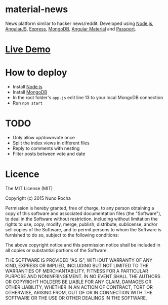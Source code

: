 # material-news
News platform similar to hacker news/reddit. Developed using [Node.js](https://nodejs.org/), [AngularJS](https://angularjs.org/), [Express](http://expressjs.com/), [MongoDB](https://www.mongodb.org/), [Angular Material](https://material.angularjs.org/#/) and [Passport](http://passportjs.org/).

# [Live Demo](https://material-news.herokuapp.com/)

# How to deploy
* Install [Node.js](https://nodejs.org/)
* Install [MongoDB](https://www.mongodb.org/)
* In the root folder's `app.js` edit line 13 to your local MongoDB connection
* Run `npm start`

# TODO
* Only allow up/downvote once
* Split the index views in different files
* Reply to comments with nesting
* Filter posts between vote and date

# Licence 
The MIT License (MIT)

Copyright (c) 2015 Nuno Rocha

Permission is hereby granted, free of charge, to any person obtaining a copy
of this software and associated documentation files (the "Software"), to deal
in the Software without restriction, including without limitation the rights
to use, copy, modify, merge, publish, distribute, sublicense, and/or sell
copies of the Software, and to permit persons to whom the Software is
furnished to do so, subject to the following conditions:

The above copyright notice and this permission notice shall be included in
all copies or substantial portions of the Software.

THE SOFTWARE IS PROVIDED "AS IS", WITHOUT WARRANTY OF ANY KIND, EXPRESS OR
IMPLIED, INCLUDING BUT NOT LIMITED TO THE WARRANTIES OF MERCHANTABILITY,
FITNESS FOR A PARTICULAR PURPOSE AND NONINFRINGEMENT. IN NO EVENT SHALL THE
AUTHORS OR COPYRIGHT HOLDERS BE LIABLE FOR ANY CLAIM, DAMAGES OR OTHER
LIABILITY, WHETHER IN AN ACTION OF CONTRACT, TORT OR OTHERWISE, ARISING FROM,
OUT OF OR IN CONNECTION WITH THE SOFTWARE OR THE USE OR OTHER DEALINGS IN
THE SOFTWARE.
